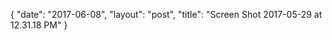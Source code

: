 {
   "date": "2017-06-08",
   "layout": "post",
   "title": "Screen Shot 2017-05-29 at 12.31.18 PM"
}

